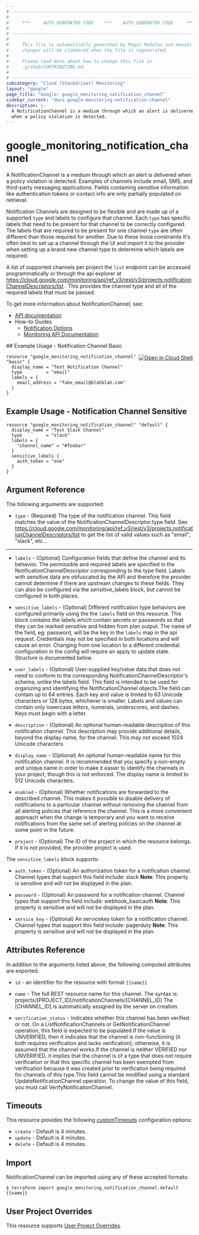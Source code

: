 ```yaml
---
# ----------------------------------------------------------------------------
#
#     ***     AUTO GENERATED CODE    ***    AUTO GENERATED CODE     ***
#
# ----------------------------------------------------------------------------
#
#     This file is automatically generated by Magic Modules and manual
#     changes will be clobbered when the file is regenerated.
#
#     Please read more about how to change this file in
#     .github/CONTRIBUTING.md.
#
# ----------------------------------------------------------------------------
subcategory: "Cloud (Stackdriver) Monitoring"
layout: "google"
page_title: "Google: google_monitoring_notification_channel"
sidebar_current: "docs-google-monitoring-notification-channel"
description: |-
  A NotificationChannel is a medium through which an alert is delivered
  when a policy violation is detected.
---
```


# google\_monitoring\_notification\_channel

A NotificationChannel is a medium through which an alert is delivered
when a policy violation is detected. Examples of channels include email, SMS,
and third-party messaging applications. Fields containing sensitive information
like authentication tokens or contact info are only partially populated on retrieval.

Notification Channels are designed to be flexible and are made up of a supported `type`
and labels to configure that channel. Each `type` has specific labels that need to be
present for that channel to be correctly configured. The labels that are required to be
present for one channel `type` are often different than those required for another.
Due to these loose constraints it's often best to set up a channel through the UI
and import it to the provider when setting up a brand new channel type to determine which
labels are required.

A list of supported channels per project the `list` endpoint can be
accessed programmatically or through the api explorer at  https://cloud.google.com/monitoring/api/ref_v3/rest/v3/projects.notificationChannelDescriptors/list .
This provides the channel type and all of the required labels that must be passed.


To get more information about NotificationChannel, see:

* [API documentation](https://cloud.google.com/monitoring/api/ref_v3/rest/v3/projects.notificationChannels)
* How-to Guides
    * [Notification Options](https://cloud.google.com/monitoring/support/notification-options)
    * [Monitoring API Documentation](https://cloud.google.com/monitoring/api/v3/)

<div class = "oics-button" style="float: right; margin: 0 0 -15px">
  <a href="https://console.cloud.google.com/cloudshell/open?cloudshell_git_repo=https%3A%2F%2Fgithub.com%2Fterraform-google-modules%2Fdocs-examples.git&cloudshell_working_dir=notification_channel_basic&cloudshell_image=gcr.io%2Fgraphite-cloud-shell-images%2Fterraform%3Alatest&open_in_editor=main.tf&cloudshell_print=.%2Fmotd&cloudshell_tutorial=.%2Ftutorial.md" target="_blank">
    <img alt="Open in Cloud Shell" src="//gstatic.com/cloudssh/images/open-btn.svg" style="max-height: 44px; margin: 32px auto; max-width: 100%;">
  </a>
</div>
## Example Usage - Notification Channel Basic


```hcl
resource "google_monitoring_notification_channel" "basic" {
  display_name = "Test Notification Channel"
  type         = "email"
  labels = {
    email_address = "fake_email@blahblah.com"
  }
}
```
## Example Usage - Notification Channel Sensitive


```hcl
resource "google_monitoring_notification_channel" "default" {
  display_name = "Test Slack Channel"
  type         = "slack"
  labels = {
    "channel_name" = "#foobar"
  }
  sensitive_labels {
    auth_token = "one"
  }
}
```

## Argument Reference

The following arguments are supported:


* `type` -
  (Required)
  The type of the notification channel. This field matches the value of the NotificationChannelDescriptor.type field. See https://cloud.google.com/monitoring/api/ref_v3/rest/v3/projects.notificationChannelDescriptors/list to get the list of valid values such as "email", "slack", etc...


- - -


* `labels` -
  (Optional)
  Configuration fields that define the channel and its behavior. The
  permissible and required labels are specified in the
  NotificationChannelDescriptor corresponding to the type field.
  Labels with sensitive data are obfuscated by the API and therefore the provider cannot
  determine if there are upstream changes to these fields. They can also be configured via
  the sensitive_labels block, but cannot be configured in both places.

* `sensitive_labels` -
  (Optional)
  Different notification type behaviors are configured primarily using the the `labels` field on this
  resource. This block contains the labels which contain secrets or passwords so that they can be marked
  sensitive and hidden from plan output. The name of the field, eg: password, will be the key
  in the `labels` map in the api request.
  Credentials may not be specified in both locations and will cause an error. Changing from one location
  to a different credential configuration in the config will require an apply to update state.
  Structure is documented below.

* `user_labels` -
  (Optional)
  User-supplied key/value data that does not need to conform to the corresponding NotificationChannelDescriptor's schema, unlike the labels field. This field is intended to be used for organizing and identifying the NotificationChannel objects.The field can contain up to 64 entries. Each key and value is limited to 63 Unicode characters or 128 bytes, whichever is smaller. Labels and values can contain only lowercase letters, numerals, underscores, and dashes. Keys must begin with a letter.

* `description` -
  (Optional)
  An optional human-readable description of this notification channel. This description may provide additional details, beyond the display name, for the channel. This may not exceed 1024 Unicode characters.

* `display_name` -
  (Optional)
  An optional human-readable name for this notification channel. It is recommended that you specify a non-empty and unique name in order to make it easier to identify the channels in your project, though this is not enforced. The display name is limited to 512 Unicode characters.

* `enabled` -
  (Optional)
  Whether notifications are forwarded to the described channel. This makes it possible to disable delivery of notifications to a particular channel without removing the channel from all alerting policies that reference the channel. This is a more convenient approach when the change is temporary and you want to receive notifications from the same set of alerting policies on the channel at some point in the future.

* `project` - (Optional) The ID of the project in which the resource belongs.
    If it is not provided, the provider project is used.


The `sensitive_labels` block supports:

* `auth_token` -
  (Optional)
  An authorization token for a notification channel. Channel types that support this field include: slack
  **Note**: This property is sensitive and will not be displayed in the plan.

* `password` -
  (Optional)
  An password for a notification channel. Channel types that support this field include: webhook_basicauth
  **Note**: This property is sensitive and will not be displayed in the plan.

* `service_key` -
  (Optional)
  An servicekey token for a notification channel. Channel types that support this field include: pagerduty
  **Note**: This property is sensitive and will not be displayed in the plan.

## Attributes Reference

In addition to the arguments listed above, the following computed attributes are exported:

* `id` - an identifier for the resource with format `{{name}}`

* `name` -
  The full REST resource name for this channel. The syntax is:
  projects/[PROJECT_ID]/notificationChannels/[CHANNEL_ID]
  The [CHANNEL_ID] is automatically assigned by the server on creation.

* `verification_status` -
  Indicates whether this channel has been verified or not. On a ListNotificationChannels or GetNotificationChannel operation, this field is expected to be populated.If the value is UNVERIFIED, then it indicates that the channel is non-functioning (it both requires verification and lacks verification); otherwise, it is assumed that the channel works.If the channel is neither VERIFIED nor UNVERIFIED, it implies that the channel is of a type that does not require verification or that this specific channel has been exempted from verification because it was created prior to verification being required for channels of this type.This field cannot be modified using a standard UpdateNotificationChannel operation. To change the value of this field, you must call VerifyNotificationChannel.


## Timeouts

This resource provides the following
[customTimeouts](https://www.pulumi.com/docs/intro/concepts/programming-model/#customtimeouts) configuration options:

- `create` - Default is 4 minutes.
- `update` - Default is 4 minutes.
- `delete` - Default is 4 minutes.

## Import

NotificationChannel can be imported using any of these accepted formats:

```
$ terraform import google_monitoring_notification_channel.default {{name}}
```

## User Project Overrides

This resource supports [User Project Overrides](https://www.terraform.io/docs/providers/google/guides/provider_reference.html#user_project_override).
